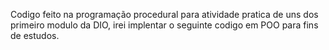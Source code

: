 Codigo feito na programação procedural para atividade pratica de uns dos primeiro modulo da DIO, irei implentar o seguinte codigo em POO para fins de estudos.
